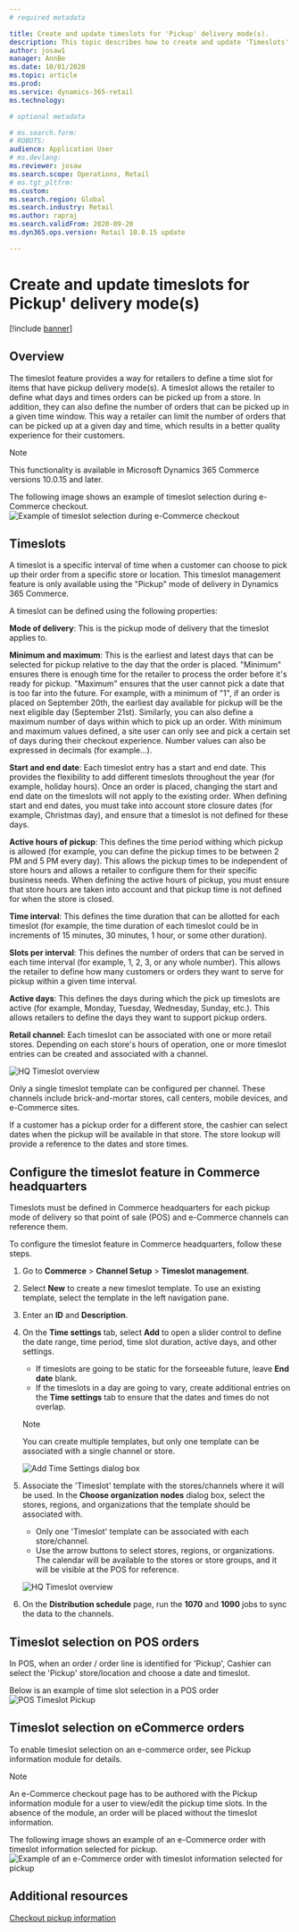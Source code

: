 ```yaml
---
# required metadata

title: Create and update timeslots for 'Pickup' delivery mode(s).
description: This topic describes how to create and update 'Timeslots' in Commerce Headquarters and enable them for the 'Pickup' delivery mode(s).
author: josaw1
manager: AnnBe
ms.date: 10/01/2020
ms.topic: article
ms.prod: 
ms.service: dynamics-365-retail
ms.technology: 

# optional metadata

# ms.search.form: 
# ROBOTS: 
audience: Application User
# ms.devlang: 
ms.reviewer: josaw
ms.search.scope: Operations, Retail
# ms.tgt_pltfrm: 
ms.custom: 
ms.search.region: Global
ms.search.industry: Retail
ms.author: rapraj
ms.search.validFrom: 2020-09-20
ms.dyn365.ops.version: Retail 10.0.15 update

---
```


# Create and update timeslots for Pickup' delivery mode(s)

[!include [banner](../../includes/banner.md)]

## Overview

The timeslot feature provides a way for retailers to define a time slot for items that have pickup delivery mode(s). A timeslot allows the retailer to define what days and times orders can be picked up from a store. In addition, they can also define the number of orders that can be picked up in a given time window. This way a retailer can limit  the number of orders that can be picked up at a given day and time, which results in a better quality experience for their customers. 

> [!NOTE] 
> This functionality is available in Microsoft Dynamics 365 Commerce versions 10.0.15 and later.

The following image shows an example of timeslot selection during e-Commerce checkout.
![Example of timeslot selection during e-Commerce checkout](../dev-itpro/media/Curbside_timeslot_eCommerce.PNG)

## Timeslots 

A timeslot is a specific interval of time when a customer can choose to pick up their order from a specific store or location. This timeslot management feature is only available using the "Pickup" mode of delivery in Dynamics 365 Commerce.

A timeslot can be defined using the following properties:

**Mode of delivery**: This is the pickup mode of delivery that the timeslot applies to. 

**Minimum and maximum**: This is the earliest and latest days that can be selected for pickup relative to the day that the order is placed. "Minimum" ensures there is enough time for the retailer to process the order before it's ready for pickup. "Maximum" ensures that the user cannot pick a date that is too far into the future. For example, with a minimum of "1", if an order is placed on September 20th, the earliest day available for pickup will be the next eligible day (September 21st). Similarly, you can also define a maximum number of days within which to pick up an order. With minimum and maximum values defined, a site user can only see and pick a certain set of days during their checkout experience. Number values can also be expressed in decimals (for example...).

**Start and end date**: Each timeslot entry has a start and end date. This provides the flexibility to add different timeslots throughout the year (for example, holiday hours). Once an order is placed, changing the start and end date on the timeslots will not apply to the existing order. When defining start and end dates, you must take into account store closure dates (for example, Christmas day), and ensure that a timeslot is not defined for these days.

**Active hours of pickup**: This defines the time period withing which pickup is allowed (for example, you can define the pickup times to be between 2 PM and 5 PM every day). This allows the pickup times to be independent of store hours and allows a retailer to configure them for their specific business needs. When defining the active hours of pickup, you must ensure that store hours are taken into account and that pickup time is not defined for when the store is closed.

**Time interval**: This defines the time duration that can be allotted for each timeslot (for example, the time duration of each timeslot could be in increments of 15 minutes, 30 minutes, 1 hour, or some other duration). 

**Slots per interval**: This defines the number of orders that can be served in each time interval (for example, 1, 2, 3, or any whole number). This allows the retailer to define how many customers or orders they want to serve for pickup within a given time interval.

**Active days**: This defines the days during which the pick up timeslots are active (for example, Monday, Tuesday, Wednesday, Sunday, etc.). This allows retailers to define the days they want to support pickup orders.

**Retail channel**: Each timeslot can be associated with one or more retail stores. Depending on each store's hours of operation, one or more timeslot entries can be created and associated with a channel. 

![HQ Timeslot overview](../dev-itpro/media/Curbside_timeslot_Settings_overview.PNG)

Only a single timeslot template can be configured per channel. These channels include brick-and-mortar stores, call centers, mobile devices, and e-Commerce sites.

If a customer has a pickup order for a different store, the cashier can select dates when the pickup will be available in that store. The store lookup will provide a reference to the dates and store times. 

## Configure the timeslot feature in Commerce headquarters

Timeslots must be defined in Commerce headquarters for each pickup mode of delivery so that point of sale (POS) and e-Commerce channels can reference them.

To configure the timeslot feature in Commerce headquarters, follow these steps.

1. Go to **Commerce** \> **Channel Setup** \> **Timeslot management**.
1. Select **New** to create a new timeslot template. To use an existing template, select the template in the left navigation pane.
1. Enter an **ID** and **Description**.
1. On the **Time settings** tab, select **Add** to open a slider control to define the date range, time period, time slot duration, active days, and other settings.

    - If timeslots are going to be static for the forseeable future, leave **End date** blank.
    - If the timeslots in a day are going to vary, create additional entries on the **Time settings** tab to ensure that the dates and times do not overlap. 

    > [!NOTE]
    > You can create multiple templates, but only one template can be associated with a single channel or store. 

    ![Add Time Settings dialog box](../dev-itpro/media/Curbside_timeslot_Settings_Page.PNG "Add Time Settings dialog box")

1. Associate the 'Timeslot' template with the stores/channels where it will be used. In the **Choose organization nodes** dialog box, select the stores, regions, and organizations that the template should be associated with.

    - Only one 'Timeslot' template can be associated with each store/channel.
    - Use the arrow buttons to select stores, regions, or organizations. The calendar will be available to the stores or store groups, and it will be visible at the POS for reference.

    ![HQ Timeslot overview](../dev-itpro/media/Curbside_timeslot_Settings_overview.PNG "HQ Timeslot overview")

1. On the **Distribution schedule** page, run the **1070** and **1090** jobs to sync the data to the channels.

## Timeslot selection on POS orders 

In POS, when an order / order line is identified for 'Pickup',  Cashier can select the 'Pickup' store/location and choose a date and timeslot.

Below is an example of time slot selection in a POS order
![POS Timeslot Pickup](../dev-itpro/media/Curbside_timeslot_POS.png "POS Timeslot Pickup")

## Timeslot selection on eCommerce orders 

To enable timeslot selection on an e-commerce order, see Pickup information module for details. 

> [!NOTE]
> An e-Commerce checkout page has to be authored with the Pickup information module for a user to view/edit the pickup time slots. In the absence of the module, an order will be placed without the timeslot information. 

The following image shows an example of an e-Commerce order with timeslot information selected for pickup.
![Example of an e-Commerce order with timeslot information selected for pickup](../dev-itpro/media/Curbside_timeslot_eCommerce_checkoutsummary.PNG "eCommerce Timeslot Pickup")

## Additional resources

[Checkout pickup information](checkout-pickupinfo.md)


